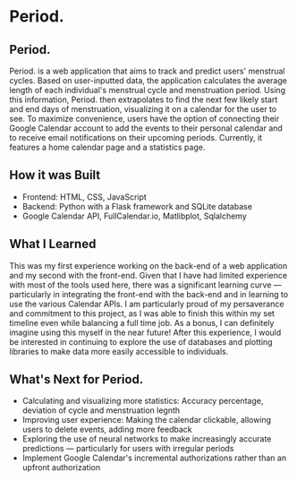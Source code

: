 # Period.

## Period.
Period. is a web application that aims to track and predict users' menstrual cycles. Based on user-inputted data, the application calculates the average length of each individual's menstrual cycle and menstruation period. Using this information, Period. then extrapolates to find the next few likely start and end days of menstruation, visualizing it on a calendar for the user to see. To maximize convenience, users have the option of connecting their Google Calendar account to add the events to their personal calendar and to receive email notifications on their upcoming periods. Currently, it features a home calendar page and a statistics page. 

## How it was Built
* Frontend: HTML, CSS, JavaScript
* Backend: Python with a Flask framework and SQLite database
* Google Calendar API, FullCalendar.io, Matlibplot, Sqlalchemy

## What I Learned
This was my first experience working on the back-end of a web application and my second with the front-end. Given that I have had limited experience with most of the tools used here, there was a significant learning curve — particularly in integrating the front-end with the back-end and in learning to use the various Calendar APIs. I am particularly proud of my persaverance and commitment to this project, as I was able to finish this within my set timeline even while balancing a full time job. As a bonus, I can definitely imagine using this myself in the near future! After this experience, I would be interested in continuing to explore the use of databases and plotting libraries to make data more easily accessible to individuals. 

## What's Next for Period.
* Calculating and visualizing more statistics: Accuracy percentage, deviation of cycle and menstruation legnth 
* Improving user experience: Making the calendar clickable, allowing users to delete events, adding more feedback
* Exploring the use of neural networks to make increasingly accurate predictions — particularly for users with irregular periods
* Implement Google Calendar's incremental authorizations rather than an upfront authorization








